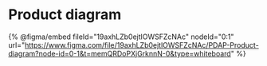# Product diagram

{% @figma/embed fileId="19axhLZb0ejtlOWSFZcNAc" nodeId="0:1" url="https://www.figma.com/file/19axhLZb0ejtlOWSFZcNAc/PDAP-Product-diagram?node-id=0-1&t=memQRDoPXjGrknnN-0&type=whiteboard" %}

